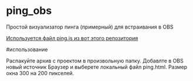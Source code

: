 # ping_obs
Простой визуализатор пинга (примерный) для встраивания в OBS

[Используется файл ping.js из вот этого репозитория](https://github.com/jdfreder/pingjs)

#использование

Распакуйте архив с проектом в произвольную папку. Добавлте в OBS новый источник Браузер и выберете локальный файл ping.html. Размер окна 300 на 200 пикселей.
